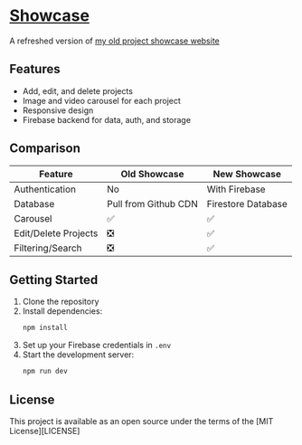 # [Showcase](https://joesprojects.vercel.app)

A refreshed version of [my old project showcase website](https://joe.js.org/projects)

## Features
- Add, edit, and delete projects
- Image and video carousel for each project
- Responsive design
- Firebase backend for data, auth, and storage

## Comparison 

| Feature          | Old Showcase         | New Showcase          |
|------------------|----------------------|-----------------------|
| Authentication   | No                   | With Firebase         |
| Database         | Pull from Github CDN | Firestore Database    |
| Carousel         | ✅                   | ✅                   | 
| Edit/Delete Projects | ❎               | ✅                    |
| Filtering/Search | ❎                   | ✅                   |


## Getting Started
1. Clone the repository
2. Install dependencies:
   ```bash
   npm install
   ```
3. Set up your Firebase credentials in `.env`
4. Start the development server:
   ```bash
   npm run dev
   ```

## License
This project is available as an open source under the terms of the [MIT License][LICENSE]
